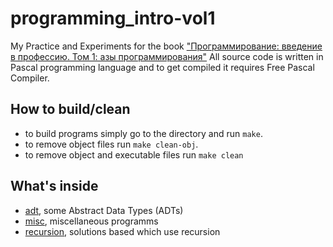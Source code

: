 # programming_intro-vol1

My Practice and Experiments for the book ["Программирование: введение в профессию. Том 1: азы программирования"](http://stolyarov.info/books/programming_intro/vol1)
All source code is written in Pascal programming language and to get compiled it requires Free Pascal Compiler.

## How to build/clean

* to build programs simply go to the directory and run `make`.
* to remove object files run `make clean-obj`.
* to remove object and executable files run `make clean`

## What's inside

* [adt](adt/), some Abstract Data Types (ADTs)
* [misc](misc/), miscellaneous programms
* [recursion](recursion/), solutions based which use recursion
